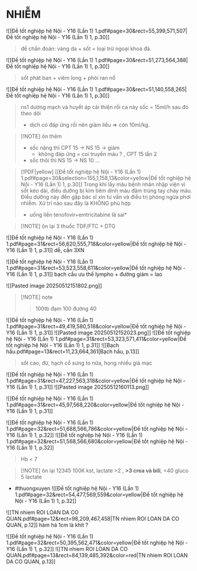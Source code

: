 # NHIỄM
![[Đề tốt nghiệp hệ Nội - Y16 (Lần 1) 1.pdf#page=30&rect=55,399,571,507|Đề tốt nghiệp hệ Nội - Y16 (Lần 1) 1, p.30]]
> để chẩn đoán: vàng da + sốt = loại trừ ngoại khoa đã.


![[Đề tốt nghiệp hệ Nội - Y16 (Lần 1) 1.pdf#page=30&rect=51,273,564,388|Đề tốt nghiệp hệ Nội - Y16 (Lần 1) 1, p.30]]
> sốt phát ban + viêm long + phỏi ran nổ

![[Đề tốt nghiệp hệ Nội - Y16 (Lần 1) 1.pdf#page=30&rect=51,140,558,265|Đề tốt nghiệp hệ Nội - Y16 (Lần 1) 1, p.30]]
> ns1 dương 
> mạch và huyết áp cải thiện rồi
> ca này sốc = 15ml/h
> sau đó theo dõi
> * dịch có đáp ứng rồi nên giảm liều => còn 10ml/kg.

> [!NOTE] ôn thêm
> * sốc nặng thì CPT 15 -> NS 15 -> giảm
> 	* không đáp ứng = coi truyền máu ? , CPT 15 lần 2
> * sốc thôi thì NS 15 -> NS 10 ...


> [!PDF|yellow] [[Đề tốt nghiệp hệ Nội - Y16 (Lần 1) 1.pdf#page=30&selection=155,1,158,13&color=yellow|Đề tốt nghiệp hệ Nội - Y16 (Lần 1) 1, p.30]]
> Trong khi lấy máu bệnh nhân nhập viện vì sốt kéo dài, điều dưỡng bị kim tiêm dính máu đâm trúng tay chảy máu. Điều dưỡng này đến gặp bác sĩ xin tư vấn và điều trị phòng ngừa phơi nhiễm. Xử trí nào sau đây là KHÔNG phù hợp
> * uống liền tenofovir+emtricitabine là sai*

> [!NOTE] ôn lại
> 3 thuốc TDF/FTC + DTG

![[Đề tốt nghiệp hệ Nội - Y16 (Lần 1) 1.pdf#page=31&rect=56,620,555,718&color=yellow|Đề tốt nghiệp hệ Nội - Y16 (Lần 1) 1, p.31]]
dễ, cần 3XN

![[Đề tốt nghiệp hệ Nội - Y16 (Lần 1) 1.pdf#page=31&rect=53,523,558,611&color=yellow|Đề tốt nghiệp hệ Nội - Y16 (Lần 1) 1, p.31]]
bạch cầu ưu thế lympho + đường giảm = lao

![[Pasted image 20250512151802.png]]
> [!NOTE] note
> >100tb
> >đạm 100
> >đường 40

![[Đề tốt nghiệp hệ Nội - Y16 (Lần 1) 1.pdf#page=31&rect=49,419,580,518&color=yellow|Đề tốt nghiệp hệ Nội - Y16 (Lần 1) 1, p.31]]
![[Pasted image 20250512152023.png]]
![[Đề tốt nghiệp hệ Nội - Y16 (Lần 1) 1.pdf#page=31&rect=53,323,571,411&color=yellow|Đề tốt nghiệp hệ Nội - Y16 (Lần 1) 1, p.31]]
![[Bạch hầu.pdf#page=13&rect=11,23,664,361|Bạch hầu, p.13]]
> sốt cao, đừ, hạch cổ sưng to nữa, họng nhiều giả mạc

![[Đề tốt nghiệp hệ Nội - Y16 (Lần 1) 1.pdf#page=31&rect=47,227,563,318&color=yellow|Đề tốt nghiệp hệ Nội - Y16 (Lần 1) 1, p.31]]
![[Pasted image 20250512160113.png]]

![[Đề tốt nghiệp hệ Nội - Y16 (Lần 1) 1.pdf#page=31&rect=45,97,568,220&color=yellow|Đề tốt nghiệp hệ Nội - Y16 (Lần 1) 1, p.31]]

![[Đề tốt nghiệp hệ Nội - Y16 (Lần 1) 1.pdf#page=32&rect=51,688,566,786&color=yellow|Đề tốt nghiệp hệ Nội - Y16 (Lần 1) 1, p.32]]
![[Đề tốt nghiệp hệ Nội - Y16 (Lần 1) 1.pdf#page=32&rect=51,568,566,680&color=yellow|Đề tốt nghiệp hệ Nội - Y16 (Lần 1) 1, p.32]]
> Hb < 7

> [!NOTE] ôn lại
> 12345
> 100K kst, lactate >2 ,  **>3 crea và bili**, <40 gluco 5 lactate

* #thuongxuyen 
  ![[Đề tốt nghiệp hệ Nội - Y16 (Lần 1) 1.pdf#page=32&rect=54,477,569,559&color=yellow|Đề tốt nghiệp hệ Nội - Y16 (Lần 1) 1, p.32]]

![[TN nhiem ROI LOAN DA CO QUAN.pdf#page=12&rect=98,209,467,458|TN nhiem ROI LOAN DA CO QUAN, p.12]]
hàm há 1cm là khít ?

![[Đề tốt nghiệp hệ Nội - Y16 (Lần 1) 1.pdf#page=32&rect=50,395,562,471&color=yellow|Đề tốt nghiệp hệ Nội - Y16 (Lần 1) 1, p.32]]
![[TN nhiem ROI LOAN DA CO QUAN.pdf#page=13&rect=84,139,485,392&color=red|TN nhiem ROI LOAN DA CO QUAN, p.13]]

